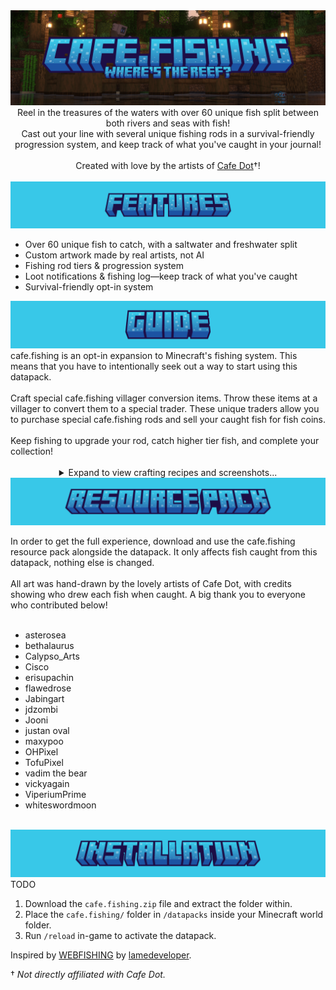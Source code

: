<img src="./.github/assets/cafe.fishing_logo.png" alt="The cafe.fishing logo with the subtitle saying, 'where's the reef'. In the background is a screenshot of a player fishing on a dock built in Minecraft with shaders enabled." />

<div align="center">
Reel in the treasures of the waters with over 60 unique fish split between both rivers and seas with fish!<br>Cast out your line with several unique fishing rods in a survival-friendly progression system, and keep track of what you've caught in your journal!
<br><br>
Created with love by the artists of <a href="https://discord.gg/cafedot">Cafe Dot</a>†!
</div>
<br>
<img src="./.github/assets/features.png" />

- Over 60 unique fish to catch, with a saltwater and freshwater split
- Custom artwork made by real artists, not AI
- Fishing rod tiers & progression system
- Loot notifications & fishing log—keep track of what you've caught
- Survival-friendly opt-in system
<img src="./.github/assets/guide.png" />
cafe.fishing is an opt-in expansion to Minecraft's fishing system. This means that you have to intentionally seek out a way to start using this datapack.
<br><br>
Craft special cafe.fishing villager conversion items. Throw these items at a villager to convert them to a special trader. These unique traders allow you to purchase special cafe.fishing rods and sell your caught fish for fish coins.
<br><br>
Keep fishing to upgrade your rod, catch higher tier fish, and complete your collection!
<br><br>
<details align="center">
<summary>Expand to view crafting recipes and screenshots...</summary>
<br>
<img src="./.github/assets/guide/rods.png" style="width: 512px" />
<br>
6 Fishing Rods + 1 Barrel = Fishing Rod Vendor Conversion Item
<br><br>
<img src="./.github/assets/guide/fresh.png" style="width: 512px" />
<br>
8 Salmon + 1 Barrel = Freshwater Vendor Conversion Item
<br><br>
<img src="./.github/assets/guide/salt.png" style="width: 512px"/>
<br>
8 Cod + 1 Barrel = Saltwater Vendor Conversion Item
<br><br>
<img src="./.github/assets/guide/coinvendor.png" style="width: 512px"/>
<br>
Sell your fish to the fishing vendors for Fish Coins!
<br><br>
<img src="./.github/assets/guide/rodvendor.png" style="width: 512px"/>
<br>
Upgrade your rod at the Rod Vendor for Fish Coins!
<br><br>
<img src="./.github/assets/guide/loottracker.png" style="width: 512px"/>
<br>
Keep track of your fishing log in the advancements tab!
</details>

<img src="./.github/assets/resourcepack.png" />

In order to get the full experience, download and use the cafe.fishing resource pack alongside the datapack. It only affects fish caught from this datapack, nothing else is changed.
<br><br>
All art was hand-drawn by the lovely artists of Cafe Dot, with credits showing who drew each fish when caught. A big thank you to everyone who contributed below!
<br><br>
- asterosea 
- bethalaurus
- Calypso_Arts 
- Cisco
- erisupachin
- flawedrose
- Jabingart
- jdzombi
- Jooni
- justan oval
- maxypoo
- OHPixel
- TofuPixel
- vadim the bear
- vickyagain
- ViperiumPrime
- whiteswordmoon
<br><br>
<img src="./.github/assets/installation.png" />
TODO

1. Download the `cafe.fishing.zip` file and extract the folder within.
2. Place the `cafe.fishing/` folder in `/datapacks` inside your Minecraft world folder.
3. Run `/reload` in-game to activate the datapack.


Inspired by [WEBFISHING](https://store.steampowered.com/app/3146520/WEBFISHING/) by [lamedeveloper](https://lamedeveloper.itch.io/).

† _Not directly affiliated with Cafe Dot._